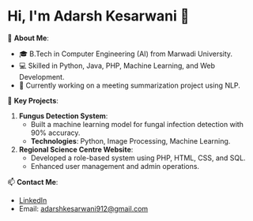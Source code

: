 # Hi, I'm Adarsh Kesarwani 👋

🚀 **About Me**:
- 🎓 B.Tech in Computer Engineering (AI) from Marwadi University.
- 💻 Skilled in Python, Java, PHP, Machine Learning, and Web Development.
- 🔭 Currently working on a meeting summarization project using NLP.

🌟 **Key Projects**:
1. **Fungus Detection System**:
   - Built a machine learning model for fungal infection detection with 90% accuracy.
   - **Technologies**: Python, Image Processing, Machine Learning.
2. **Regional Science Centre Website**:
   - Developed a role-based system using PHP, HTML, CSS, and SQL.
   - Enhanced user management and admin operations.

📫 **Contact Me**:
- [LinkedIn](https://www.linkedin.com/in/adarsh-kesarwani-6a0812269/)
- Email: adarshkesarwani912@gmail.com
